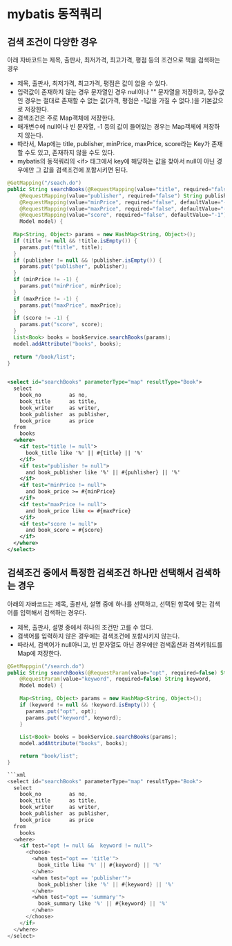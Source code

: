 # mybatis 동적쿼리

## 검색 조건이 다양한 경우 
  아래 자바코드는 제목, 출판사, 최저가격, 최고가격, 평점 등의 조건으로 책을 검색하는 경우  
  * 제목, 출판사, 최저가격, 최고가격, 평점은 값이 없을 수 있다.
  * 입력값이 존재하지 않는 경우 문자열인 경우 null이나 "" 문자열을 저장하고, 정수값인 경우는 절대로 존재할 수 없는 값(가격, 평점은 -1값을 가질 수 없다.)을 기본값으로 저장한다.
  * 검색조건은 주로 Map객체에 저장한다.
  * 매개변수에 null이나 빈 문자열, -1 등의 값이 들어있는 경우는 Map객체에 저장하지 않는다.
  * 따라서, Map에는 title, publisher, minPrice, maxPrice, score라는 Key가 존재할 수도 있고, 존재하지 않을 수도 있다.
  * mybatis의 동적쿼리의 &lt;if&gt; 태그에서 key에 해당하는 값을 찾아서 null이 아닌 경우에만 그 값을 검색조건에 포함시키면 된다.
  
```java
@GetMapping("/seach.do")
public String searchBooks(@RequestMapping(value="title", required="false") String title, 
    @RequestMapping(value="publisher", required="false") String publisher,
    @RequestMapping(value="minPrice", required="false", defaultValue="-1") int minPrice,
    @RequestMapping(value="maxPrice", required="false", defaultValue="-1") int maxPrice,
    @RequestMapping(value="score", required="false", defaultValue="-1") int score,
    Model model) {  
  
  Map<String, Object> params = new HashMap<String, Object>();
  if (title != null && !title.isEmpty()) {
    params.put("title", title);
  }
  if (publisher != null && !publisher.isEmpty()) {
    params.put("publisher", publisher);
  }
  if (minPrice != -1) {
    params.put("minPrice", minPrice);
  }
  if (maxPrice != -1) {
    params.put("maxPrice", maxPrice);
  }
  if (score != -1) {
    params.put("score", score);
  }
  List<Book> books = bookService.searchBooks(params);
  model.addAttribute("books", books);
  
  return "/book/list";
}
  
```
```xml
<select id="searchBooks" parameterType="map" resultType="Book">
  select
    book_no         as no,
    book_title      as title,
    book_writer     as writer,
    book_publisher  as publisher,
    book_price      as price
  from
    books
  <where>
    <if test="title != null">
      book_title like '%' || #{title} || '%'
    </if>
    <if test="publisher != null">
      and book_publisher like '%' || #{puhlisher} || '%'
    </if>
    <if test="minPrice != null">
      and book_price >= #{minPrice}
    </if>
    <if test="maxPrice != null">
      and book_price like <= #{maxPrice}
    </if>
    <if test="score != null">
      and book_score = #{score}
    </if>
  </where>
</select>
```

## 검색조건 중에서 특정한 검색조건 하나만 선택해서 검색하는 경우
아래의 자바코드는 제목, 출판사, 설명 중에 하나를 선택하고, 선택된 항목에 맞는 검색어를 입력해서 검색하는 경우다.  
  * 제목, 출판사, 설명 중에서 하나의 조건만 고를 수 있다.
  * 검색어를 입력하지 않은 경우에는 검색조건에 포함시키지 않는다.
  * 따라서, 검색어가 null아니고, 빈 문자열도 아닌 경우에만 검색옵션과 검색키워드를 Map에 저장한다.
```java
@GetMappgin("/search.do")
public String searchBooks(@RequestParam(value="opt", required=false) String opt,
    @RequestParam(value="keyword", required=false) String keyword,
    Model model) {  
  
    Map<String, Object> params = new HashMap<String, Object>();
    if (keyword != null && !keyword.isEmpty()) {
      params.put("opt", opt);
      params.put("keyword", keyword);
    }
    
    List<Book> books = bookService.searchBooks(params);
    model.addAttribute("books", books);

    return "book/list";
}

```xml
<select id="searchBooks" parameterType="map" resultType="Book">
  select
    book_no         as no,
    book_title      as title,
    book_writer     as writer,
    book_publisher  as publisher,
    book_price      as price
  from
    books
  <where>
    <if test="opt != null &&  keyword != null">
      <choose>
        <when test="opt == 'title'">
          book_title like '%' || #{keyword} || '%'
        </when>
        <when test="opt == 'publisher'">
          book_publisher like '%' || #{keyword} || '%'
        </when>
        <when test="opt == 'summary'">
          book_summary like '%' || #{keyword} || '%'
        </when>
      </choose>
    </if>
  </where>
</select>
```


